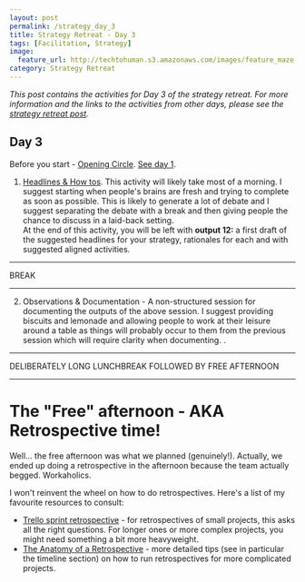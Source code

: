 ```yaml
---
layout: post
permalink: /strategy_day_3
title: Strategy Retreat - Day 3 
tags: [Facilitation, Strategy]
image: 
  feature_url: http://techtohuman.s3.amazonaws.com/images/feature_maze.jpg
category: Strategy Retreat
---
```


<em>This post contains the activities for Day 3 of the strategy retreat. For more information and the links to the activities from other days, please see the [strategy retreat post](http://techtohuman.com/strategy_retreat/).</em> 

## Day 3

Before you start - <a href="http://facilitation.aspirationtech.org/index.php?title=Facilitation:Opening_Circle" target="_blank">Opening Circle</a>. <a href="http://techtohuman.com/strategy_day_1">See day 1</a>. 

1. [Headlines & How tos](http://techtohuman.com/headlines_how_tos). This activity will likely take most of a morning. I suggest starting when people's brains are fresh and trying to complete as soon as possible. This is likely to generate a lot of debate and I suggest separating the debate with a break and then giving people the chance to discuss in a laid-back setting. <a name="output12"> <br>
At the end of this activity, you will be left with <strong>output 12:</strong> a first draft of the suggested headlines for your strategy, rationales for each and with suggested aligned activities. 

* * *
BREAK 

* * *

<ol start="2">
 <li>Observations & Documentation - A non-structured session for documenting the outputs of the above session. I suggest providing biscuits and lemonade and allowing people to work at their leisure around a table as things will probably occur to them from the previous session which will require clarity when documenting. . </li>
</ol>

* * *

DELIBERATELY LONG LUNCHBREAK FOLLOWED BY FREE AFTERNOON 

* * *

# The "Free" afternoon - AKA Retrospective time!

Well... the free afternoon was what we planned (genuinely!). Actually, we ended up doing a retrospective in the afternoon because the team actually begged. Workaholics. 

I won't reinvent the wheel on how to do retrospectives. Here's a list of my favourite resources to consult: 

* [Trello sprint retrospective](https://trello.com/b/YEXXigXH/template-sprint-retrospective) - for retrospectives of small projects, this asks all the right questions. For longer ones or more complex projects, you might need something a bit more heavyweight. 
* [The Anatomy of a Retrospective](http://www.retrospectives.com/pages/Anatomy.html) - more detailed tips (see in particular the timeline section) on how to run retrospectives for more complicated projects. 




